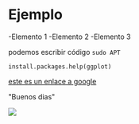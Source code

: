 # Ejemplo
-Elemento 1
-Elemento 2
-Elemento 3

podemos escribir código `sudo APT`	

```
install.packages.help(ggplot)
```

[este es un enlace a google](www.google.com)

"Buenos dias"

![](https://www.google.com/url?sa=i&url=https%3A%2F%2Fwww.freepik.es%2Fvector-premium%2Flindo-arbol-navidad-dibujos-animados-ojos_11011224.htm&psig=AOvVaw1NVFbXywe-cIAyONdllEZG&ust=1698961836480000&source=images&cd=vfe&opi=89978449&ved=0CBEQjRxqFwoTCNDV-5Kho4IDFQAAAAAdAAAAABAF)


